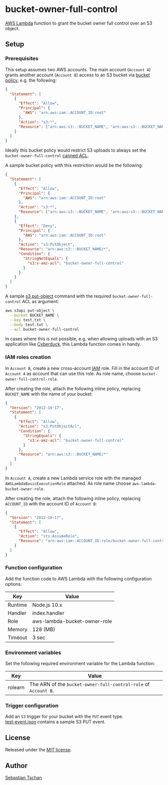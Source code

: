 # bucket-owner-full-control

[AWS Lambda](https://aws.amazon.com/lambda/) function to grant the bucket owner
full control over an S3 object.

## Setup

### Prerequisites

This setup assumes two AWS accounts. The main account (`Account A`) grants
another account (`Account B`) access to an S3 bucket via
[bucket policy](http://docs.aws.amazon.com/AmazonS3/latest/dev/example-bucket-policies.html),
e.g. the following:

```json
{
  "Statement": [
    {
      "Effect": "Allow",
      "Principal": {
        "AWS": "arn:aws:iam::ACCOUNT_ID:root"
      },
      "Action": "s3:*",
      "Resource": ["arn:aws:s3:::BUCKET_NAME", "arn:aws:s3:::BUCKET_NAME/*"]
    }
  ]
}
```

Ideally this bucket policy would restrict S3 uploads to always set the
`bucket-owner-full-control`
[canned ACL](http://docs.aws.amazon.com/AmazonS3/latest/dev/acl-overview.html#canned-acl).

A sample bucket policy with this restriction would be the following:

```json
{
  "Statement": [
    {
      "Effect": "Allow",
      "Principal": {
        "AWS": "arn:aws:iam::ACCOUNT_ID:root"
      },
      "Action": "s3:*",
      "Resource": ["arn:aws:s3:::BUCKET_NAME", "arn:aws:s3:::BUCKET_NAME/*"]
    },
    {
      "Effect": "Deny",
      "Principal": {
        "AWS": "arn:aws:iam::ACCOUNT_ID:root"
      },
      "Action": "s3:PutObject",
      "Resource": "arn:aws:s3:::BUCKET_NAME/*",
      "Condition": {
        "StringNotEquals": {
          "s3:x-amz-acl": "bucket-owner-full-control"
        }
      }
    }
  ]
}
```

A sample
[s3 put-object](http://docs.aws.amazon.com/cli/latest/reference/s3api/put-object.html)
command with the required `bucket-owner-full-control` ACL as argument:

```sh
aws s3api put-object \
  --bucket BUCKET_NAME \
  --key test.txt \
  --body test.txt \
  --acl bucket-owner-full-control
```

In cases where this is not possible, e.g. when allowing uploads with an S3
application like [Cyberduck](https://cyberduck.io/), this Lambda function comes
in handy.

### IAM roles creation

In `Account B`, create a new cross-account [IAM](https://aws.amazon.com/iam/)
role. Fill in the account ID of `Account A` as account that can use this role.
As role name, choose `bucket-owner-full-control-role`.

After creating the role, attach the following inline policy, replacing
`BUCKET_NAME` with the name of your bucket:

```json
{
  "Version": "2012-10-17",
  "Statement": [
    {
      "Effect": "Allow",
      "Action": "s3:PutObjectAcl",
      "Condition": {
        "StringEquals": {
          "s3:x-amz-acl": "bucket-owner-full-control"
        }
      },
      "Resource": "arn:aws:s3:::BUCKET_NAME/*"
    }
  ]
}
```

In `Account A`, create a new Lambda service role with the managed
`AWSLambdaBasicExecutionRole` attached. As role name choose
`aws-lambda-bucket-owner-role`.

After creating the role, attach the following inline policy, replacing
`ACCOUNT_ID` with the account ID of `Account B`:

```json
{
  "Version": "2012-10-17",
  "Statement": [
    {
      "Effect": "Allow",
      "Action": "sts:AssumeRole",
      "Resource": "arn:aws:iam::ACCOUNT_ID:role/bucket-owner-full-control-role"
    }
  ]
}
```

### Function configuration

Add the function code to AWS Lambda with the following configuration options:

| Key     | Value                        |
| ------- | ---------------------------- |
| Runtime | Node.js 10.x                 |
| Handler | index.handler                |
| Role    | aws-lambda-bucket-owner-role |
| Memory  | 128 (MB)                     |
| Timeout | 3 sec                        |

### Environment variables

Set the following required environment variable for the Lambda function:

| Key     | Value                                                           |
| ------- | --------------------------------------------------------------- |
| rolearn | The ARN of the `bucket-owner-full-control-role` of `Account B`. |

### Trigger configuration

Add an `S3` trigger for your bucket with the `PUT` event type.  
[test-event.json](test-event.json) contains a sample S3 PUT event.

## License

Released under the [MIT license](https://opensource.org/licenses/MIT).

## Author

[Sebastian Tschan](https://blueimp.net/)
